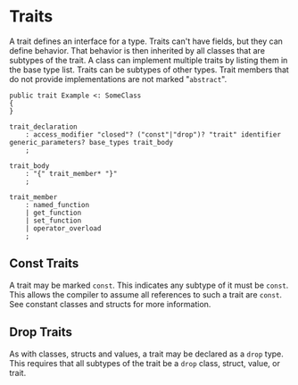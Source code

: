 # Traits

A trait defines an interface for a type. Traits can't have fields, but they can define behavior.
That behavior is then inherited by all classes that are subtypes of the trait. A class can implement
multiple traits by listing them in the base type list. Traits can be subtypes of other types. Trait
members that do not provide implementations are not marked "`abstract`".

```azoth
public trait Example <: SomeClass
{
}
```

```grammar
trait_declaration
    : access_modifier "closed"? ("const"|"drop")? "trait" identifier generic_parameters? base_types trait_body
    ;

trait_body
    : "{" trait_member* "}"
    ;

trait_member
    : named_function
    | get_function
    | set_function
    | operator_overload
    ;
```

## Const Traits

A trait may be marked `const`. This indicates any subtype of it must be `const`. This allows the
compiler to assume all references to such a trait are `const`. See constant classes and structs for
more information.

## Drop Traits

As with classes, structs and values, a trait may be declared as a `drop` type. This requires that
all subtypes of the trait be a `drop` class, struct, value, or trait.
